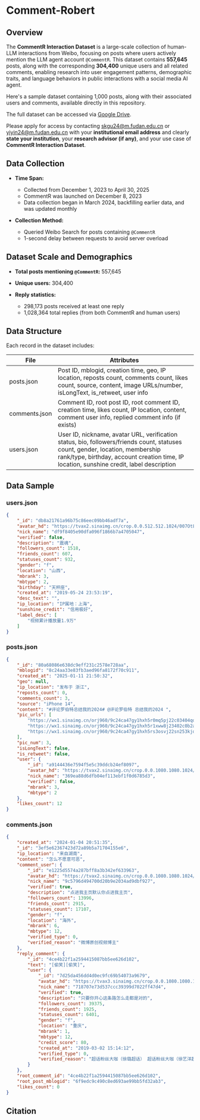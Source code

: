 # Comment-Robert

## Overview

The **CommentR Interaction Dataset** is a large-scale collection of human-LLM interactions from Weibo, focusing on posts where users actively mention the LLM agent account `@CommentR`. This dataset contains **557,645** posts, along with the corresponding **304,400** unique users and all related comments, enabling research into user engagement patterns, demographic traits, and language behaviors in public interactions with a social media AI agent.

Here's a sample dataset containing 1,000 posts, along with their associated users and comments, available directly in this repository.

The full dataset can be accessed via [Google Drive](https://drive.google.com/file/d/1mqXO9mLObt2UcMa8y9ZPvfPuwRBaiSyS/view?usp=sharing). 

Please apply for access by contacting [skgu24@m.fudan.edu.cn](skgu24@m.fudan.edu.cn) or [yjyin24@m.fudan.edu.cn](skgu24@m.fudan.edu.cn) with your **institutional email address** and clearly **state your institution**, your **research advisor (if any)**, and your use case of **CommentR Interaction Dataset**.

## Data Collection

* **Time Span:**

  * Collected from December 1, 2023 to April 30, 2025
  * CommentR was launched on December 8, 2023
  * Data collection began in March 2024, backfilling earlier data, and was updated monthly
* **Collection Method:**

  * Queried Weibo Search for posts containing `@CommentR`
  * 1-second delay between requests to avoid server overload

## Dataset Scale and Demographics

* **Total posts mentioning `@CommentR`:** 557,645

* **Unique users:** 304,400

* **Reply statistics:**

  * 298,173 posts received at least one reply
  * 1,028,364 total replies (from both CommentR and human users)

## Data Structure

Each record in the dataset includes:

| File          | Attributes                                                                 |
| ------------- | -------------------------------------------------------------------------- |
| posts.json    | Post ID, mblogid, creation time, geo, IP location, reposts count, comments count, likes count, source, content, image URLs/number, isLongText, is_retweet, user info|
| comments.json | Comment ID, root post ID, root comment ID, creation time, likes count, IP location, content, comment user info, replied comment info (if exists)|
| users.json    | User ID, nickname, avatar URL, verification status, bio, followers/friends count, statuses count, gender, location, membership rank/type, birthday, account creation time, IP location, sunshine credit, label description |



## Data Sample

### users.json
```json
{
    "_id": "db8a21761a96b75c86eec09bb46adf7a",
    "avatar_hd": "https://tvax2.sinaimg.cn/crop.0.0.512.512.1024/007OtLHVly8hag5b1x4i1j30e80e83z0.jpg?KID=imgbed,tva&Expires=1728599961&ssig=HrDFcBRqIk",
    "nick_name": "df9f8405e90dfa096f1866b7a4705047",
    "verified": false,
    "description": "震魂",
    "followers_count": 1518,
    "friends_count": 607,
    "statuses_count": 932,
    "gender": "f",
    "location": "山西",
    "mbrank": 3,
    "mbtype": 2,
    "birthday": "天秤座",
    "created_at": "2019-05-24 23:53:19",
    "desc_text": "",
    "ip_location": "IP属地：上海",
    "sunshine_credit": "信用极好",
    "label_desc": [
        "视频累计播放量1.9万"
    ]
}
```
### posts.json 
```json
{
    "_id": "80a68086e638dc9eff231c2578e728aa",
    "mblogid": "8c24aa33e83fb3aed96fa8172f70c911",
    "created_at": "2025-01-11 21:50:32",
    "geo": null,
    "ip_location": "发布于 浙江",
    "reposts_count": 0,
    "comments_count": 3,
    "source": "iPhone 14",
    "content": "#评论罗伯特总结我的2024# @评论罗伯特 总结我的2024 ",
    "pic_urls": [
        "https://wx1.sinaimg.cn/orj960/9c24ca47gy1hxh5r0mq5pj22c03404qq",
        "https://wx1.sinaimg.cn/orj960/9c24ca47gy1hxh5r1xww8j23402c0b2a",
        "https://wx1.sinaimg.cn/orj960/9c24ca47gy1hxh5rs3osvj22sn253kjo"
    ],
    "pic_num": 3,
    "isLongText": false,
    "is_retweet": false,
    "user": {
        "_id": "a9144436e7594f5e5c39ddcb24ef8097",
        "avatar_hd": "https://tvax2.sinaimg.cn/crop.0.0.1080.1080.1024/9c24ca47ly8hmbfx2bhv5j20u00u079d.jpg?KID=imgbed,tva&Expires=1746493182&ssig=6O4TqfBWoF",
        "nick_name": "369ea88d6dfb04ef113ebf1f0d6785d3",
        "verified": false,
        "mbrank": 3,
        "mbtype": 2
    },
    "likes_count": 12
}
```
### comments.json
```json
{
    "created_at": "2024-01-04 20:51:35",
    "_id": "3ef5e62367423d72a89b5a71704155e6",
    "ip_location": "来自湖南",
    "content": "怎么不愿意可恶",
    "comment_user": {
        "_id": "e1225d5574a287bff8a3b342ef633963",
        "avatar_hd": "https://tvax2.sinaimg.cn/crop.0.0.1080.1080.1024/008utg7kly8hts5dbp5v8j30u00u0n00.jpg?KID=imgbed,tva&Expires=1727493599&ssig=pLLJJu%2Bo4w",
        "nick_name": "9c5796d494700d20b9e2034ad9dbf927",
        "verified": true,
        "description": "点进我主页默认你点进我主页",
        "followers_count": 13996,
        "friends_count": 2915,
        "statuses_count": 17107,
        "gender": "f",
        "location": "海外",
        "mbrank": 6,
        "mbtype": 12,
        "verified_type": 0,
        "verified_reason": "微博原创视频博主"
    },
    "reply_comment": {
        "_id": "4ce4b22f1a2594415087bb5ee626d102",
        "text": "[偷笑][偷笑]",
        "user": {
            "_id": "7d25da456dd4d0ec9fc69b54073a9679",
            "avatar_hd": "https://tvax3.sinaimg.cn/crop.0.0.1080.1080.1024/007EUKxsgy1hu2hzozkzkj30u00u0gov.jpg?KID=imgbed,tva&Expires=1727493599&ssig=YzORDJhcRX",
            "nick_name": "718707e73d537ccc39399d7022ff47d4",
            "verified": true,
            "description": "只要你开心这条路怎么走都是对的",
            "followers_count": 39375,
            "friends_count": 1925,
            "statuses_count": 6401,
            "gender": "f",
            "location": "重庆",
            "mbrank": 1,
            "mbtype": 12,
            "credit_score": 80,
            "created_at": "2019-03-02 15:14:12",
            "verified_type": 0,
            "verified_reason": "超话粉丝大咖（徐璐超话） 超话粉丝大咖（徐艺洋超话）"
        }
    },
    "root_comment_id": "4ce4b22f1a2594415087bb5ee626d102",
    "root_post_mblogid": "6f9edc9c490c8ed693ae99bb5fd32ab3",
    "likes_count": 0
}
```

## Citation


